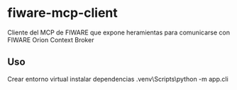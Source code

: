 # fiware-mcp-client
Cliente del MCP de FIWARE que expone heramientas para comunicarse con FIWARE Orion Context Broker

## Uso

Crear entorno virtual
instalar dependencias 
.venv\Scripts\python -m app.cli